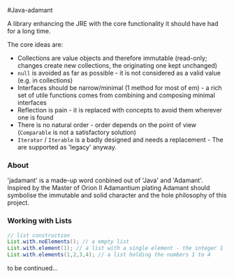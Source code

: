 #Java-adamant

A library enhancing the JRE with the core functionality it should have had for a long time. 

The core ideas are: 

* Collections are value objects and therefore immutable (read-only; changes create new collections, the originating one kept unchanged)
* `null` is avoided as far as possible - it is not considered as a valid value (e.g. in collections)
* Interfaces should be narrow/minimal (1 method for most of em) - a rich set of utile functions comes from combining and composing minimal interfaces
* Reflection is pain - it is replaced with concepts to avoid them wherever one is found 
* There is no natural order - order depends on the point of view (`Comparable` is not a satisfactory solution)
* `Iterator` / `Iterable` is a badly designed and needs a replacement - The are supported as 'legacy' anyway.

### About
'jadamant' is a made-up word conbined out of 'Java' and 'Adamant'. Inspired by the Master of Orion II Adamantium plating Adamant should symbolise the immutable and solid character and the hole philosophy of this project.

### Working with Lists
``` java
// list construction
List.with.noElements(); // a empty list
List.with.element(1); // a list with a single element - the integer 1
List.with.elements(1,2,3,4); // a list holding the numbers 1 to 4
```

to be continued...
